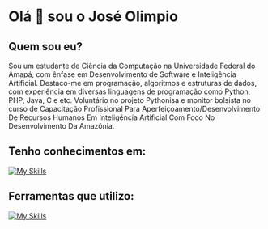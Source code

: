 # Olá 👋 sou o José Olimpio

## Quem sou eu?
Sou um estudante de Ciência da Computação na Universidade Federal do Amapá, com ênfase em Desenvolvimento de Software e Inteligência Artificial. Destaco-me em programação, algoritmos e estruturas de dados, com experiência em diversas linguagens de programação como Python, PHP, Java, C e etc. Voluntário no projeto Pythonisa e monitor bolsista no curso de Capacitação Profissional Para Aperfeiçoamento/Desenvolvimento De Recursos Humanos Em Inteligência Artificial Com Foco No Desenvolvimento Da Amazônia.

## Tenho conhecimentos em:
[![My Skills](https://skillicons.dev/icons?i=python,php,java,c,cpp,mysql,&perline=7)](https://skillicons.dev)

## Ferramentas que utilizo:
[![My Skills](https://skillicons.dev/icons?i=vscode,github&perline=7)](https://skillicons.dev)

<!--
**CabezaDelSapito/CabezaDelSapito** is a ✨ _special_ ✨ repository because its `README.md` (this file) appears on your GitHub profile.

Here are some ideas to get you started:

- 🔭 I’m currently working on ...
- 🌱 I’m currently learning ...
- 👯 I’m looking to collaborate on ...
- 🤔 I’m looking for help with ...
- 💬 Ask me about ...
- 📫 How to reach me: ...
- 😄 Pronouns: ...
- ⚡ Fun fact: ...

<div>
  <a href="https://github.com/CabezaDelSapito">  
  <img height="180em" src="https://github-readme-stats.vercel.app/api?username=CabezaDelSapito&show_icons=true&theme=dracula&include_all_commits=true&count_private=true"/>
  <img height="180em" src="https://github-readme-stats.vercel.app/api/top-langs/?username=CabezaDelSapito&layout=compact&langs_count=16&theme=dracula"/>
</div>
    
![Snake animation](https://github.com/CabezaDelSapito/CabezaDelSapito/blob/output/github-contribution-grid-snake.svg)
-->
